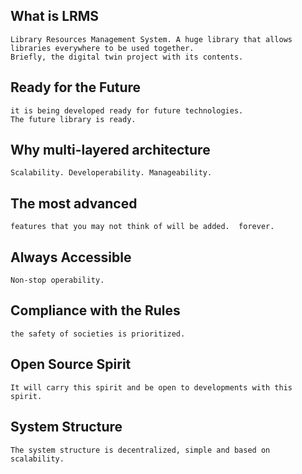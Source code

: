 ## What is LRMS
    
    Library Resources Management System. A huge library that allows libraries everywhere to be used together.
    Briefly, the digital twin project with its contents.

## Ready for the Future

    it is being developed ready for future technologies.
    The future library is ready.

## Why multi-layered architecture

    Scalability. Developerability. Manageability.

## The most advanced

    features that you may not think of will be added.  forever.

## Always Accessible

    Non-stop operability.

## Compliance with the Rules

    the safety of societies is prioritized.

## Open Source Spirit

    It will carry this spirit and be open to developments with this spirit.

## System Structure 

    The system structure is decentralized, simple and based on scalability.
